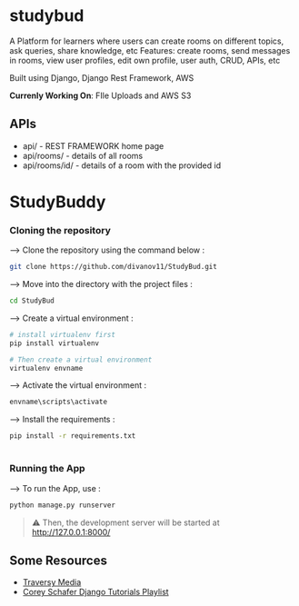 # studybud
A Platform for learners where users can create rooms on different topics, ask queries, share knowledge, etc
Features: create rooms, send messages in rooms, view user profiles, edit own profile, user auth, CRUD, APIs, etc

Built using Django, Django Rest Framework, AWS

**Currenly Working On**: FIle Uploads and AWS S3

## APIs
- api/ - REST FRAMEWORK home page
- api/rooms/ - details of all rooms
- api/rooms/id/ - details of a room with the provided id 

# StudyBuddy
</div>

### Cloning the repository

--> Clone the repository using the command below :
```bash
git clone https://github.com/divanov11/StudyBud.git

```

--> Move into the directory with the project files : 
```bash
cd StudyBud

```

--> Create a virtual environment :
```bash
# install virtualenv first
pip install virtualenv

# Then create a virtual environment
virtualenv envname

```

--> Activate the virtual environment :
```bash
envname\scripts\activate

```

--> Install the requirements :
```bash
pip install -r requirements.txt

```

#

### Running the App

--> To run the App, use :
```bash
python manage.py runserver

```

> ⚠ Then, the development server will be started at http://127.0.0.1:8000/

## Some Resources
- [Traversy Media](https://www.youtube.com/watch?v=PtQiiknWUcI)
- [Corey Schafer Django Tutorials Playlist](https://www.youtube.com/playlist?list=PL-osiE80TeTtoQCKZ03TU5fNfx2UY6U4p)
